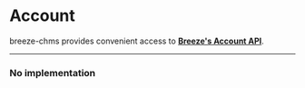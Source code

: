 # Account

breeze-chms provides convenient access to **[Breeze's Account API](https://app.breezechms.com/api#account)**.

---

### No implementation
